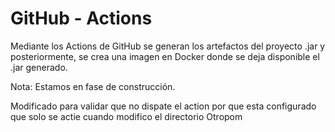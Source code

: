 # GitHub - Actions

Mediante los Actions de GitHub se generan los artefactos del proyecto .jar y posteriormente, se crea una imagen en Docker donde se deja disponible el .jar generado.


Nota:
Estamos en fase de construcción. 

Modificado para validar que no dispate el action por que esta configurado que solo se actie cuando modifico el directorio Otropom